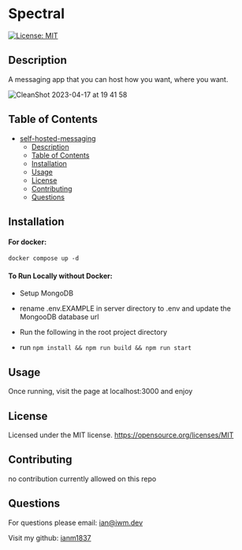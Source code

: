 # Spectral

[![License: MIT](https://img.shields.io/badge/License-MIT-yellow.svg)](https://opensource.org/licenses/MIT)

## Description

A messaging app that you can host how you want, where you want.

![CleanShot 2023-04-17 at 19 41 58](https://user-images.githubusercontent.com/65581204/232656788-7074fa60-1d73-4447-8dc3-f1a1eb5d4630.png)

## Table of Contents

- [self-hosted-messaging](#self-hosted-messaging)
  - [Description](#description)
  - [Table of Contents](#table-of-contents)
  - [Installation](#installation)
  - [Usage](#usage)
  - [License](#license)
  - [Contributing](#contributing)
  - [Questions](#questions)

## Installation

#### For docker:
```
docker compose up -d
```

#### To Run Locally without Docker:

- Setup MongoDB
- rename .env.EXAMPLE in server directory to .env and update the MongooDB database url

- Run the following in the root project directory
- run `npm install && npm run build && npm run start`

## Usage

Once running, visit the page at localhost:3000 and enjoy

## License

Licensed under the MIT license.
https://opensource.org/licenses/MIT

## Contributing

no contribution currently allowed on this repo

## Questions

For questions please email: ian@iwm.dev

Visit my github: [ianm1837](https://www.github.com/ianm1837)
